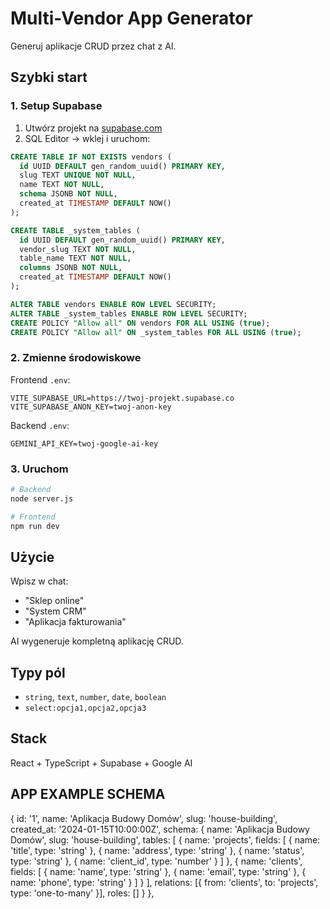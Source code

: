 # Multi-Vendor App Generator

Generuj aplikacje CRUD przez chat z AI.

## Szybki start

### 1. Setup Supabase
1. Utwórz projekt na [supabase.com](https://supabase.com)
2. SQL Editor → wklej i uruchom:
```sql
CREATE TABLE IF NOT EXISTS vendors (
  id UUID DEFAULT gen_random_uuid() PRIMARY KEY,
  slug TEXT UNIQUE NOT NULL,
  name TEXT NOT NULL,
  schema JSONB NOT NULL,
  created_at TIMESTAMP DEFAULT NOW()
);

CREATE TABLE _system_tables (
  id UUID DEFAULT gen_random_uuid() PRIMARY KEY,
  vendor_slug TEXT NOT NULL,
  table_name TEXT NOT NULL,
  columns JSONB NOT NULL,
  created_at TIMESTAMP DEFAULT NOW()
);

ALTER TABLE vendors ENABLE ROW LEVEL SECURITY;
ALTER TABLE _system_tables ENABLE ROW LEVEL SECURITY;
CREATE POLICY "Allow all" ON vendors FOR ALL USING (true);
CREATE POLICY "Allow all" ON _system_tables FOR ALL USING (true);
```

### 2. Zmienne środowiskowe

Frontend `.env`:
```env
VITE_SUPABASE_URL=https://twoj-projekt.supabase.co
VITE_SUPABASE_ANON_KEY=twoj-anon-key
```

Backend `.env`:
```env
GEMINI_API_KEY=twoj-google-ai-key
```

### 3. Uruchom
```bash
# Backend
node server.js

# Frontend  
npm run dev
```

## Użycie

Wpisz w chat:
- "Sklep online"
- "System CRM" 
- "Aplikacja fakturowania"

AI wygeneruje kompletną aplikację CRUD.

## Typy pól
- `string`, `text`, `number`, `date`, `boolean`
- `select:opcja1,opcja2,opcja3`

## Stack
React + TypeScript + Supabase + Google AI


## APP EXAMPLE SCHEMA
 {
    id: '1',
    name: 'Aplikacja Budowy Domów',
    slug: 'house-building',
    created_at: '2024-01-15T10:00:00Z',
    schema: {
      name: 'Aplikacja Budowy Domów',
      slug: 'house-building',
      tables: [
        { 
          name: 'projects', 
          fields: [
            { name: 'title', type: 'string' },
            { name: 'address', type: 'string' },
            { name: 'status', type: 'string' },
            { name: 'client_id', type: 'number' }
          ] 
        },
        { 
          name: 'clients', 
          fields: [
            { name: 'name', type: 'string' },
            { name: 'email', type: 'string' },
            { name: 'phone', type: 'string' }
          ] 
        }
      ],
      relations: [{ from: 'clients', to: 'projects', type: 'one-to-many' }],
      roles: []
    }
  },